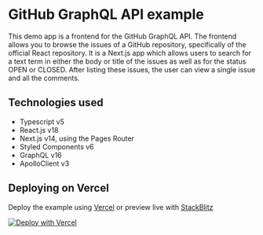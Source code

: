# GitHub GraphQL API example

This demo app is a frontend for the GitHub GraphQL API. The frontend allows you to browse the issues of a GitHub repository, specifically of the official React repository. It is a Next.js app which allows users to search for a text term in either the body or title of the issues as well as for the status OPEN or CLOSED. After listing these issues, the user can view a single issue and all the comments.

## Technologies used

- Typescript v5
- React.js v18
- Next.js v14, using the Pages Router
- Styled Components v6
- GraphQL v16
- ApolloClient v3

## Deploying on Vercel

Deploy the example using [Vercel](https://vercel.com?utm_source=github&utm_medium=readme&utm_campaign=next-example) or preview live with [StackBlitz](https://stackblitz.com/github/vercel/next.js/tree/canary/examples/with-styled-components)

[![Deploy with Vercel](https://vercel.com/button)](https://vercel.com/new/clone?repository-url=https://github.com/vercel/next.js/tree/canary/examples/with-styled-components&project-name=with-styled-components&repository-name=with-styled-components)

